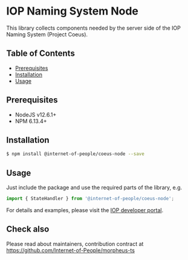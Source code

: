 # IOP Naming System Node

This library collects components needed by the server side of the IOP Naming System (Project Coeus). 

## Table of Contents <!-- omit in toc -->

- [Prerequisites](#prerequisites)
- [Installation](#installation)
- [Usage](#usage)

## Prerequisites

- NodeJS v12.6.1+
- NPM 6.13.4+

## Installation

```bash
$ npm install @internet-of-people/coeus-node --save
```

## Usage

Just include the package and use the required parts of the library, e.g.

```typescript
import { StateHandler } from '@internet-of-people/coeus-node';
```

For details and examples, please visit the [IOP developer portal](https://developer.iop.global).


## Check also

Please read about maintainers, contribution contract at <https://github.com/Internet-of-People/morpheus-ts>